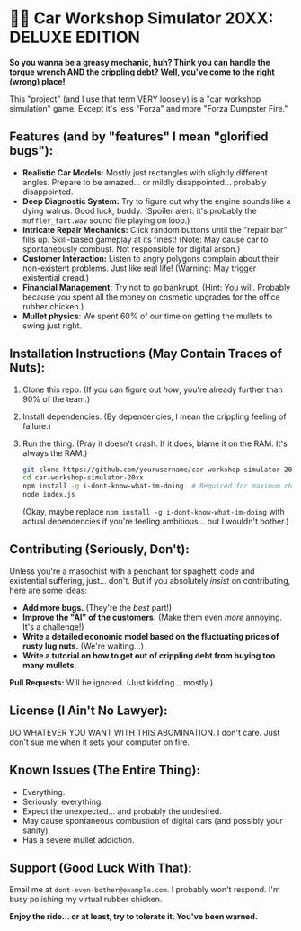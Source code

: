 # 🚗💩 Car Workshop Simulator 20XX: DELUXE EDITION 

**So you wanna be a greasy mechanic, huh? Think you can handle the torque wrench AND the crippling debt? Well, you've come to the right (wrong) place!**

This "project" (and I use that term VERY loosely) is a "car workshop simulation" game. Except it's less "Forza" and more "Forza Dumpster Fire."

## Features (and by "features" I mean "glorified bugs"):

*   **Realistic Car Models:** Mostly just rectangles with slightly different angles. Prepare to be amazed... or mildly disappointed... probably disappointed.
*   **Deep Diagnostic System:** Try to figure out why the engine sounds like a dying walrus. Good luck, buddy. (Spoiler alert: it's probably the `muffler_fart.wav` sound file playing on loop.)
*   **Intricate Repair Mechanics:** Click random buttons until the "repair bar" fills up. Skill-based gameplay at its finest! (Note: May cause car to spontaneously combust. Not responsible for digital arson.)
*   **Customer Interaction:** Listen to angry polygons complain about their non-existent problems. Just like real life! (Warning: May trigger existential dread.)
*   **Financial Management:** Try not to go bankrupt. (Hint: You will. Probably because you spent all the money on cosmetic upgrades for the office rubber chicken.)
*   **Mullet physics**: We spent 60% of our time on getting the mullets to swing just right.

## Installation Instructions (May Contain Traces of Nuts):

1.  Clone this repo. (If you can figure out *how*, you're already further than 90% of the team.)
2.  Install dependencies. (By dependencies, I mean the crippling feeling of failure.)
3.  Run the thing. (Pray it doesn't crash. If it does, blame it on the RAM. It's always the RAM.)

    ```bash
    git clone https://github.com/yourusername/car-workshop-simulator-20xx.git
    cd car-workshop-simulator-20xx
    npm install -g i-dont-know-what-im-doing  # Required for maximum chaos
    node index.js
    ```

    (Okay, maybe replace `npm install -g i-dont-know-what-im-doing` with actual dependencies if you're feeling ambitious... but I wouldn't bother.)

## Contributing (Seriously, Don't):

Unless you're a masochist with a penchant for spaghetti code and existential suffering, just... don't. But if you absolutely *insist* on contributing, here are some ideas:

*   **Add more bugs.** (They're the *best* part!)
*   **Improve the "AI" of the customers.** (Make them even *more* annoying. It's a challenge!)
*   **Write a detailed economic model based on the fluctuating prices of rusty lug nuts.** (We're waiting...)
*   **Write a tutorial on how to get out of crippling debt from buying too many mullets.**

**Pull Requests:** Will be ignored. (Just kidding... mostly.)

## License (I Ain't No Lawyer):

DO WHATEVER YOU WANT WITH THIS ABOMINATION. I don't care. Just don't sue me when it sets your computer on fire.

## Known Issues (The Entire Thing):

*   Everything.
*   Seriously, everything.
*   Expect the unexpected... and probably the undesired.
*   May cause spontaneous combustion of digital cars (and possibly your sanity).
*   Has a severe mullet addiction.

## Support (Good Luck With That):

Email me at `dont-even-bother@example.com`. I probably won't respond. I'm busy polishing my virtual rubber chicken.

**Enjoy the ride... or at least, try to tolerate it. You've been warned.**
